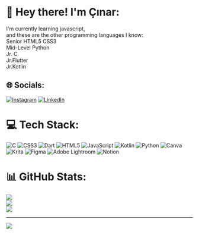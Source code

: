 # 💫 Hey there! I'm Çınar:
I'm currently learning javascript,<br>and these are the other programming languages I know:<br>Senior HTML5 CSS3<br>Mid-Level Python<br>Jr. C<br>Jr.Flutter<br>Jr.Kotlin<br>


## 🌐 Socials:
[![Instagram](https://img.shields.io/badge/Instagram-%23E4405F.svg?logo=Instagram&logoColor=white)](https://instagram.com/arda.cnr.er) [![LinkedIn](https://img.shields.io/badge/LinkedIn-%230077B5.svg?logo=linkedin&logoColor=white)](https://www.linkedin.com/in/%C3%A7%C4%B1nar-can-ayva-b9498931a/) 

# 💻 Tech Stack:
![C](https://img.shields.io/badge/c-%2300599C.svg?style=for-the-badge&logo=c&logoColor=white) ![CSS3](https://img.shields.io/badge/css3-%231572B6.svg?style=for-the-badge&logo=css3&logoColor=white) ![Dart](https://img.shields.io/badge/dart-%230175C2.svg?style=for-the-badge&logo=dart&logoColor=white) ![HTML5](https://img.shields.io/badge/html5-%23E34F26.svg?style=for-the-badge&logo=html5&logoColor=white) ![JavaScript](https://img.shields.io/badge/javascript-%23323330.svg?style=for-the-badge&logo=javascript&logoColor=%23F7DF1E) ![Kotlin](https://img.shields.io/badge/kotlin-%237F52FF.svg?style=for-the-badge&logo=kotlin&logoColor=white) ![Python](https://img.shields.io/badge/python-3670A0?style=for-the-badge&logo=python&logoColor=ffdd54) ![Canva](https://img.shields.io/badge/Canva-%2300C4CC.svg?style=for-the-badge&logo=Canva&logoColor=white) ![Krita](https://img.shields.io/badge/Krita-203759?style=for-the-badge&logo=krita&logoColor=EEF37B) ![Figma](https://img.shields.io/badge/figma-%23F24E1E.svg?style=for-the-badge&logo=figma&logoColor=white) ![Adobe Lightroom](https://img.shields.io/badge/Adobe%20Lightroom-31A8FF.svg?style=for-the-badge&logo=Adobe%20Lightroom&logoColor=white) ![Notion](https://img.shields.io/badge/Notion-%23000000.svg?style=for-the-badge&logo=notion&logoColor=white)
# 📊 GitHub Stats:
![](https://github-readme-stats.vercel.app/api?username=CinarCanAyva&theme=omni&hide_border=false&include_all_commits=false&count_private=false)<br/>
![](https://github-readme-streak-stats.herokuapp.com/?user=CinarCanAyva&theme=omni&hide_border=false)<br/>
![](https://github-readme-stats.vercel.app/api/top-langs/?username=CinarCanAyva&theme=omni&hide_border=false&include_all_commits=false&count_private=false&layout=compact)

---
[![](https://visitcount.itsvg.in/api?id=CinarCanAyva&icon=5&color=10)](https://visitcount.itsvg.in)

<!-- Proudly created with GPRM ( https://gprm.itsvg.in ) -->
